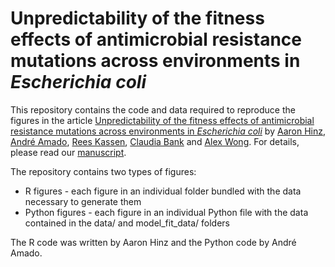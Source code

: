 # Unpredictability of the fitness effects of antimicrobial resistance mutations across environments in *Escherichia coli*

This repository contains the code and data required to reproduce the figures in the article [Unpredictability of the fitness effects of antimicrobial resistance mutations across environments in *Escherichia coli*](doi.org/10.1093/molbev/msae086) by [Aaron Hinz](https://orcid.org/0000-0003-4438-7043), [André Amado](https://andreamado.github.io/me/), [Rees Kassen](https://orcid.org/0000-0002-5617-4259), [Claudia Bank](https://orcid.org/0000-0003-4730-758X) and [Alex Wong](https://scholar.google.com/citations?hl=en&user=6zoyOd8AAAAJ). For details, please read our [manuscript](doi.org/10.1093/molbev/msae086).

The repository contains two types of figures:
- R figures - each figure in an individual folder bundled with the data necessary to generate them
- Python figures - each figure in an individual Python file with the data contained in the data/ and model_fit_data/ folders

The R code was written by Aaron Hinz and the Python code by André Amado.